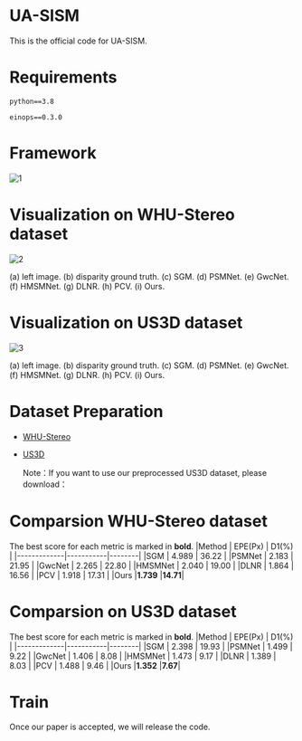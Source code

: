 # UA-SISM
This is the official code for UA-SISM.

# Requirements

```python==3.8```

```einops==0.3.0```

# Framework

![1](1.png)

# Visualization on WHU-Stereo dataset
![2](2.png)

(a) left image. (b) disparity ground truth. (c) SGM. (d) PSMNet. (e) GwcNet. (f) HMSMNet. (g) DLNR. (h) PCV. (i) Ours.

# Visualization on US3D dataset
![3](3.png)

(a) left image. (b) disparity ground truth. (c) SGM. (d) PSMNet. (e) GwcNet. (f) HMSMNet. (g) DLNR. (h) PCV. (i) Ours.


# Dataset Preparation
* [WHU-Stereo](https://github.com/Sheng029/WHU-Stereo)
* [US3D](https://ieee-dataport.org/open-access/data-fusion-contest-2019-dfc2019)
  
  Note：If you want to use our preprocessed US3D dataset, please download：

# Comparsion WHU-Stereo dataset
The best score for each metric is marked in **bold**.
|Method       |  EPE(Px)  |  D1(%) |
|-------------|-----------|--------|
|SGM          |  4.989    |  36.22 |
|PSMNet       |  2.183    |  21.95 |
|GwcNet       |  2.265    |  22.80 |
|HMSMNet      |  2.040    |  19.00 |
|DLNR         |  1.864    |  16.56 |
|PCV          |  1.918    |  17.31 |
|Ours         |**1.739**  |**14.71**|

# Comparsion on US3D dataset
The best score for each metric is marked in **bold**.
|Method       |  EPE(Px)  |  D1(%) |
|-------------|-----------|--------|
|SGM          |  2.398    |  19.93 |
|PSMNet       |  1.499    |  9.22 |
|GwcNet       |  1.406    |  8.08 |
|HMSMNet      |  1.473    |  9.17 |
|DLNR         |  1.389    |  8.03 |
|PCV         |  1.488    |  9.46 |
|Ours         |**1.352**  |**7.67**|

# Train
Once our paper is accepted, we will release the code.
